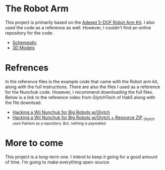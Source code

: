 # The Robot Arm
  This project is primarily based on the [Adeept 5-DOF Robot Arm Kit](https://a.co/d/eUZHEkD). I also used the code as a reference as well. However, I couldn't find an online repository for the code.
  * [Schemeatic](https://www.digikey.com/en/schemeit/project/roboarmschematic-updated-4121c55410e94065aba6b2d8f6e53118)
  * [3D Models](https://www.thingiverse.com/mr_pink_kid/designs)

# Refrences 
In the reference files is the example code that came with the Robot arm kit, along with the full instructions. There are also the files I used as a reference for the Nunchuk code. However, I recommend downloading the full files. Below is a link to the reference video from GlytchTech of Hak5 along with the file download.
* [Hacking a Wii Nunchuk for Big Robots w/Glytch](https://www.youtube.com/watch?v=_6ydOjMiN6k&list=PLW5y1tjAOzI1C8rL90vVKgbsZxFWJdAor&index=19)
* [Hacking a Wii Nunchuk for Big Robots w/Glytch + Resource ZIP](https://www.patreon.com/posts/hacking-wii-for-54406935) <sub>Glytch uses Patreon as a repository. But, nothing is paywalled</sub>

# More to come
  This project is a long-term one. I intend to keep it going for a good amount of time. I'm going to make everything open-source.
 
